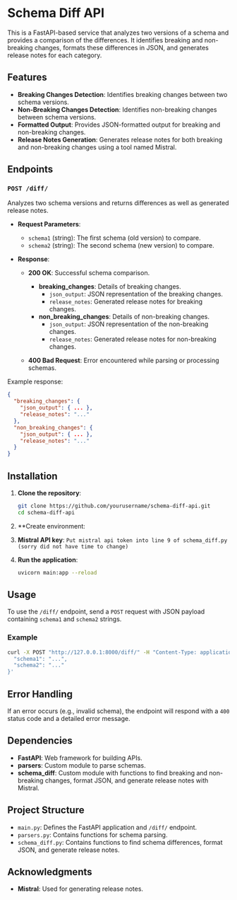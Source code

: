  # Schema Diff API

This is a FastAPI-based service that analyzes two versions of a schema and provides a comparison of the differences. It identifies breaking and non-breaking changes, formats these differences in JSON, and generates release notes for each category.

## Features

- **Breaking Changes Detection**: Identifies breaking changes between two schema versions.
- **Non-Breaking Changes Detection**: Identifies non-breaking changes between schema versions.
- **Formatted Output**: Provides JSON-formatted output for breaking and non-breaking changes.
- **Release Notes Generation**: Generates release notes for both breaking and non-breaking changes using a tool named Mistral.

## Endpoints

### `POST /diff/`

Analyzes two schema versions and returns differences as well as generated release notes.

- **Request Parameters**:
  - `schema1` (string): The first schema (old version) to compare.
  - `schema2` (string): The second schema (new version) to compare.

- **Response**:
  - **200 OK**: Successful schema comparison.
    - **breaking_changes**: Details of breaking changes.
      - `json_output`: JSON representation of the breaking changes.
      - `release_notes`: Generated release notes for breaking changes.
    - **non_breaking_changes**: Details of non-breaking changes.
      - `json_output`: JSON representation of the non-breaking changes.
      - `release_notes`: Generated release notes for non-breaking changes.

  - **400 Bad Request**: Error encountered while parsing or processing schemas.

Example response:
```json
{
  "breaking_changes": {
    "json_output": { ... },
    "release_notes": "..."
  },
  "non_breaking_changes": {
    "json_output": { ... },
    "release_notes": "..."
  }
}
```

## Installation

1. **Clone the repository**:
   ```bash
   git clone https://github.com/yourusername/schema-diff-api.git
   cd schema-diff-api
   ```

2. **Create environment:
  
3. **Mistral API key**:
   ```Put mistral api token into line 9 of schema_diff.py (sorry did not have time to change)```
   
5. **Run the application**:
   ```bash
   uvicorn main:app --reload
   ```

## Usage

To use the `/diff/` endpoint, send a `POST` request with JSON payload containing `schema1` and `schema2` strings.

### Example

```bash
curl -X POST "http://127.0.0.1:8000/diff/" -H "Content-Type: application/json" -d '{
  "schema1": "...",
  "schema2": "..."
}'
```

## Error Handling

If an error occurs (e.g., invalid schema), the endpoint will respond with a `400` status code and a detailed error message.

## Dependencies

- **FastAPI**: Web framework for building APIs.
- **parsers**: Custom module to parse schemas.
- **schema_diff**: Custom module with functions to find breaking and non-breaking changes, format JSON, and generate release notes with Mistral.

## Project Structure

- `main.py`: Defines the FastAPI application and `/diff/` endpoint.
- `parsers.py`: Contains functions for schema parsing.
- `schema_diff.py`: Contains functions to find schema differences, format JSON, and generate release notes.

## Acknowledgments

- **Mistral**: Used for generating release notes.
